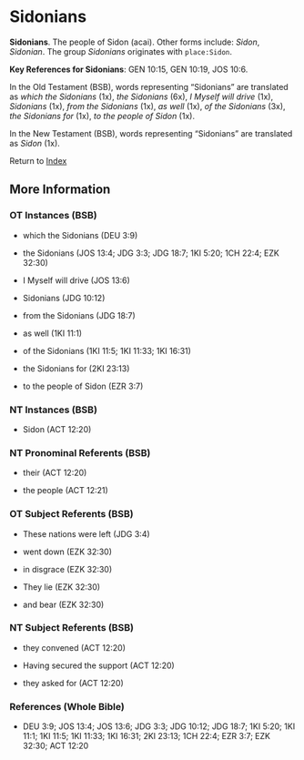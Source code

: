 # Sidonians
**Sidonians**. 
The people of Sidon (acai). 
Other forms include: 
*Sidon*, *Sidonian*. 
The group _Sidonians_ originates with `place:Sidon`. 


**Key References for Sidonians**: 
GEN 10:15, GEN 10:19, JOS 10:6. 


In the Old Testament (BSB), words representing “Sidonians” are translated as 
*which the Sidonians* (1x), *the Sidonians* (6x), *I Myself will drive* (1x), *Sidonians* (1x), *from the Sidonians* (1x), *as well* (1x), *of the Sidonians* (3x), *the Sidonians for* (1x), *to the people of Sidon* (1x). 


In the New Testament (BSB), words representing “Sidonians” are translated as 
*Sidon* (1x). 


Return to [Index](00-Index.md)

## More Information

### OT Instances (BSB)

* which the Sidonians (DEU 3:9)

* the Sidonians (JOS 13:4; JDG 3:3; JDG 18:7; 1KI 5:20; 1CH 22:4; EZK 32:30)

* I Myself will drive (JOS 13:6)

* Sidonians (JDG 10:12)

* from the Sidonians (JDG 18:7)

* as well (1KI 11:1)

* of the Sidonians (1KI 11:5; 1KI 11:33; 1KI 16:31)

* the Sidonians for (2KI 23:13)

* to the people of Sidon (EZR 3:7)



### NT Instances (BSB)

* Sidon (ACT 12:20)



### NT Pronominal Referents (BSB)

* their (ACT 12:20)

* the people (ACT 12:21)



### OT Subject Referents (BSB)

* These nations were left (JDG 3:4)

* went down (EZK 32:30)

* in disgrace (EZK 32:30)

* They lie (EZK 32:30)

* and bear (EZK 32:30)



### NT Subject Referents (BSB)

* they convened (ACT 12:20)

* Having secured the support (ACT 12:20)

* they asked for (ACT 12:20)



### References (Whole Bible)

* DEU 3:9; JOS 13:4; JOS 13:6; JDG 3:3; JDG 10:12; JDG 18:7; 1KI 5:20; 1KI 11:1; 1KI 11:5; 1KI 11:33; 1KI 16:31; 2KI 23:13; 1CH 22:4; EZR 3:7; EZK 32:30; ACT 12:20



